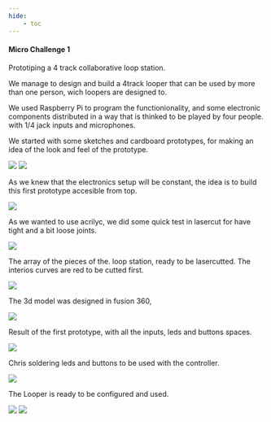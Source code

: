 ```yaml
---
hide:
    - toc
---
```


#### Micro Challenge 1



Prototiping a 4 track collaborative loop station.

We manage to design and build a 4track looper that can be used by more than one person, wich loopers are designed to.

We used Raspberry Pi to program the functionionality, and some electronic components distributed in a way that is thinked to be played by four people. with 1/4 jack inputs and microphones.

We started with some sketches and cardboard prototypes, for making an idea of the look and feel of the prototype.



![](../images/MC01_01.JPG)
![](../images/MC01_02.JPG)

As we knew that the electronics setup will be constant, the idea is to build this first prototype accesible from top.

![](../images/MC01_03.JPG)

As we wanted to use acrilyc, we did some quick test in lasercut for have tight and a bit loose joints.

![](../images/MC01_04.JPG)

The array of the pieces of the. loop station, ready to be lasercutted. The interios curves are red to be cutted first.

![](../images/MC01_05.PNG)

The 3d model was designed in fusion 360, 

![](../images/MC01_06.PNG)

Result of the first prototype, with all the inputs, leds and buttons spaces.

![](../images/MC01_07.jpg)

Chris soldering leds and buttons to be used with the controller.

![](../images/MC01_08.JPG)

The Looper is ready to be configured and used.

![](../images/MC01_09.JPG)
![](../images/MC01_10.JPG)







